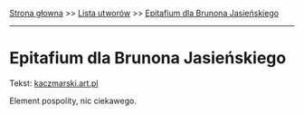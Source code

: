 [Strona głowna](../index.md) >> [Lista utworów](../list.md) >> [Epitafium dla Brunona Jasieńskiego](148.md)

---

# Epitafium dla Brunona Jasieńskiego

Tekst: [kaczmarski.art.pl](https://www.kaczmarski.art.pl/tworczosc/wiersze/epitafium-dla-brunona-jasienskiego/)

Element pospolity, nic ciekawego.
